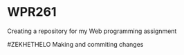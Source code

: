 # WPR261
Creating a repository for my Web programming assignment


#ZEKHETHELO
Making and commiting changes
